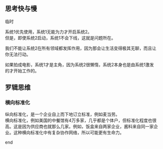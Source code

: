 

## 思考快与慢
临时

系统1优先使用，系统1无能为力才开启系统2。  
但是，即使系统2启动，系统1不会下线，这就是问题所在。  

我们不能让系统2在所有领域都发挥作用，因为那会让生活变得极其无聊，而且让你无法行动。  

如果拍成电影，系统1才是主角，因为系统2很懒惰，系统2本身也是由系统1激发的才开始工作的。




## 罗辑思维

### 横向标准化
纵向标准化，是一个企业自上而下地订立标准，例如麦当劳。  
横向标准化，例如美国的中餐馆有4万多家，几乎都是个体户，但标准化程度也很高。这是因为供应商也就那么几家。例如，饭盒来自两家企业，酱料来自同一家企业。这种横向标准化中有复杂协作网络，所以可能更有生命力。    





















end
